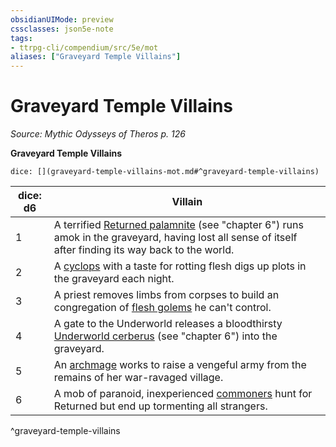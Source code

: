 ```yaml
---
obsidianUIMode: preview
cssclasses: json5e-note
tags:
- ttrpg-cli/compendium/src/5e/mot
aliases: ["Graveyard Temple Villains"]
---
```

# Graveyard Temple Villains
*Source: Mythic Odysseys of Theros p. 126* 

**Graveyard Temple Villains**

`dice: [](graveyard-temple-villains-mot.md#^graveyard-temple-villains)`

| dice: d6 | Villain |
|----------|---------|
| 1 | A terrified [Returned palamnite](returned-palamnite-mot.md) (see "chapter 6") runs amok in the graveyard, having lost all sense of itself after finding its way back to the world. |
| 2 | A [cyclops](cyclops.md) with a taste for rotting flesh digs up plots in the graveyard each night. |
| 3 | A priest removes limbs from corpses to build an congregation of [flesh golems](flesh-golem.md) he can't control. |
| 4 | A gate to the Underworld releases a bloodthirsty [Underworld cerberus](underworld-cerberus-mot.md) (see "chapter 6") into the graveyard. |
| 5 | An [archmage](archmage.md) works to raise a vengeful army from the remains of her war-ravaged village. |
| 6 | A mob of paranoid, inexperienced [commoners](commoner.md) hunt for Returned but end up tormenting all strangers. |
^graveyard-temple-villains